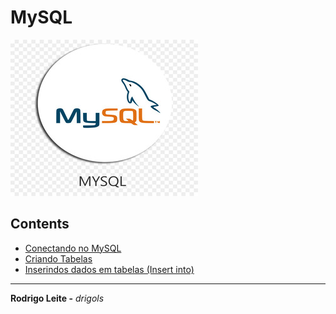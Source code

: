# MySQL

![logo](res/logo.jpg)

## Contents

 - [Conectando no MySQL](modules/connection.md)
 - [Criando Tabelas](modules/create-table.md)
 - [Inserindos dados em tabelas (Insert into)](modules/insert-into.md)

---

**Rodrigo Leite -** *drigols*
